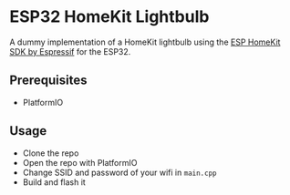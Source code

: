 # ESP32 HomeKit Lightbulb

A dummy implementation of a HomeKit lightbulb using the [ESP HomeKit SDK by Espressif](https://github.com/espressif/esp-homekit-sdk) for the ESP32.

## Prerequisites

-   PlatformIO

## Usage

-   Clone the repo
-   Open the repo with PlatformIO
-   Change SSID and password of your wifi in `main.cpp`
-   Build and flash it
